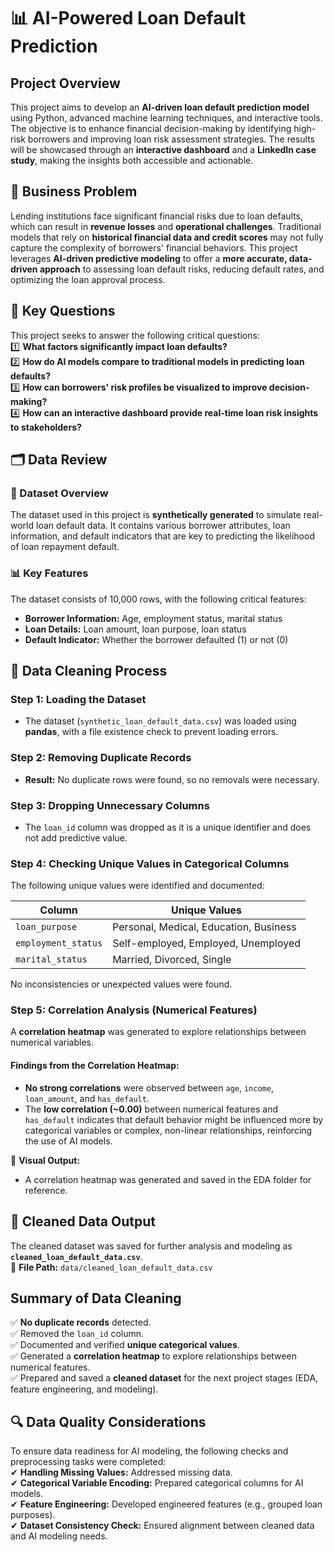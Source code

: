 
# **📊 AI-Powered Loan Default Prediction**  

## **Project Overview**  
This project aims to develop an **AI-driven loan default prediction model** using Python, advanced machine learning techniques, and interactive tools. The objective is to enhance financial decision-making by identifying high-risk borrowers and improving loan risk assessment strategies. The results will be showcased through an **interactive dashboard** and a **LinkedIn case study**, making the insights both accessible and actionable.  



## **💼 Business Problem**  
Lending institutions face significant financial risks due to loan defaults, which can result in **revenue losses** and **operational challenges**. Traditional models that rely on **historical financial data and credit scores** may not fully capture the complexity of borrowers' financial behaviors. This project leverages **AI-driven predictive modeling** to offer a **more accurate, data-driven approach** to assessing loan default risks, reducing default rates, and optimizing the loan approval process.  



## **🔑 Key Questions**  
This project seeks to answer the following critical questions:  
1️⃣ **What factors significantly impact loan defaults?**  
2️⃣ **How do AI models compare to traditional models in predicting loan defaults?**  
3️⃣ **How can borrowers' risk profiles be visualized to improve decision-making?**  
4️⃣ **How can an interactive dashboard provide real-time loan risk insights to stakeholders?**  



## **🗂 Data Review**  

### **📌 Dataset Overview**  
The dataset used in this project is **synthetically generated** to simulate real-world loan default data. It contains various borrower attributes, loan information, and default indicators that are key to predicting the likelihood of loan repayment default.  

### **📊 Key Features**  
The dataset consists of 10,000 rows, with the following critical features:  
- **Borrower Information:** Age, employment status, marital status  
- **Loan Details:** Loan amount, loan purpose, loan status  
- **Default Indicator:** Whether the borrower defaulted (1) or not (0)  



## **🔧 Data Cleaning Process**  

### **Step 1: Loading the Dataset**  
- The dataset (`synthetic_loan_default_data.csv`) was loaded using **pandas**, with a file existence check to prevent loading errors.  

### **Step 2: Removing Duplicate Records**  
- **Result:** No duplicate rows were found, so no removals were necessary.  

### **Step 3: Dropping Unnecessary Columns**  
- The `loan_id` column was dropped as it is a unique identifier and does not add predictive value.  

### **Step 4: Checking Unique Values in Categorical Columns**  
The following unique values were identified and documented:  

| **Column**            | **Unique Values**                             |  
|-----------------------|-----------------------------------------------|  
| `loan_purpose`        | Personal, Medical, Education, Business       |  
| `employment_status`   | Self-employed, Employed, Unemployed          |  
| `marital_status`      | Married, Divorced, Single                    |  

No inconsistencies or unexpected values were found.  

### **Step 5: Correlation Analysis (Numerical Features)**  
A **correlation heatmap** was generated to explore relationships between numerical variables.  

#### **Findings from the Correlation Heatmap:**  
- **No strong correlations** were observed between `age`, `income`, `loan_amount`, and `has_default`.  
- The **low correlation (~0.00)** between numerical features and `has_default` indicates that default behavior might be influenced more by categorical variables or complex, non-linear relationships, reinforcing the use of AI models.  

📌 **Visual Output:**  
- A correlation heatmap was generated and saved in the EDA folder for reference.  



## **📂 Cleaned Data Output**  
The cleaned dataset was saved for further analysis and modeling as **`cleaned_loan_default_data.csv`**.  
📁 **File Path:** `data/cleaned_loan_default_data.csv`  



## **Summary of Data Cleaning**  
✅ **No duplicate records** detected.  
✅ Removed the `loan_id` column.  
✅ Documented and verified **unique categorical values**.  
✅ Generated a **correlation heatmap** to explore relationships between numerical features.  
✅ Prepared and saved a **cleaned dataset** for the next project stages (EDA, feature engineering, and modeling).  



## **🔍 Data Quality Considerations**  
To ensure data readiness for AI modeling, the following checks and preprocessing tasks were completed:  
✔ **Handling Missing Values:** Addressed missing data.  
✔ **Categorical Variable Encoding:** Prepared categorical columns for AI models.  
✔ **Feature Engineering:** Developed engineered features (e.g., grouped loan purposes).  
✔ **Dataset Consistency Check:** Ensured alignment between cleaned data and AI modeling needs.  



